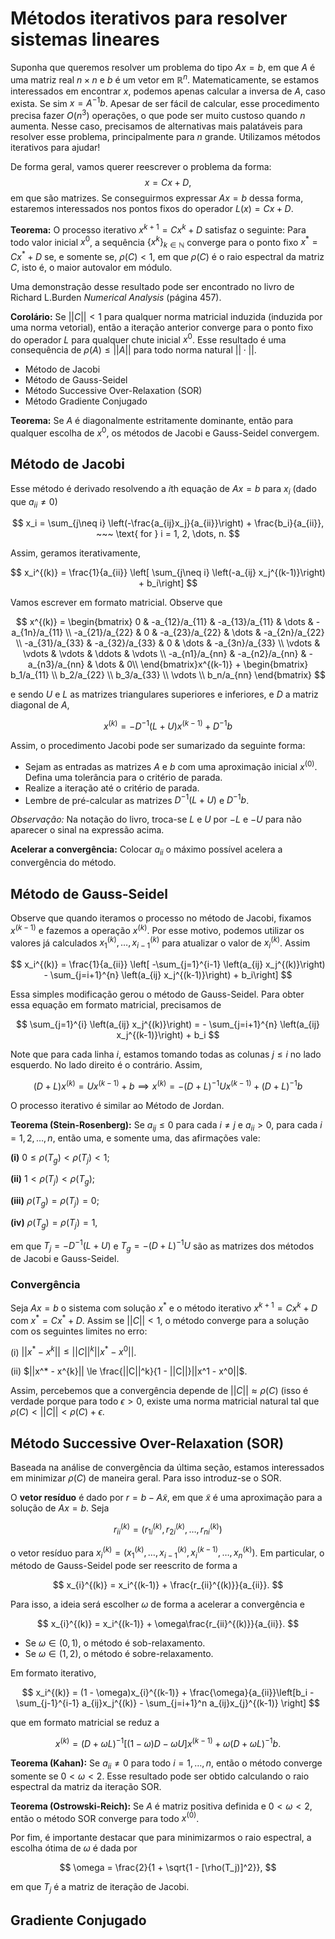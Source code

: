 # Métodos iterativos para resolver sistemas lineares 

Suponha que queremos resolver um problema do tipo $Ax = b$, em que $A$ é uma
matriz real $n \times n$ e $b$ é um vetor em $\mathbb{R}^n$. Matematicamente,
se estamos interessados em encontrar $x$, podemos apenas calcular a inversa de
$A$, caso exista. Se sim $x = A^{-1}b$. Apesar de ser fácil de calcular, esse
procedimento precisa fazer $O(n^3)$ operações, o que pode ser muito custoso
quando $n$ aumenta.  Nesse caso, precisamos de alternativas mais palatáveis
para resolver esse problema, principalmente para $n$ grande. Utilizamos
métodos iterativos para ajudar!

De forma geral, vamos querer reescrever o problema da forma: 
$$
x = Cx + D, 
$$
em que são matrizes. Se conseguirmos expressar $Ax = b$ dessa forma, estaremos
interessados nos pontos fixos do operador $L(x) = Cx + D$. 

**Teorema:** O processo iterativo $x^{k+1} = Cx^k + D$ satisfaz o seguinte:
Para todo valor inicial $x^0$, a sequência $\{x^k\}_{k \in \mathbb{N}}$
converge para o ponto fixo $x^* = Cx^* + D$ se, e somente se, $\rho(C) < 1$,
em que $\rho(C)$ é o raio espectral da matriz $C$, isto é, o maior autovalor
em módulo. 

Uma demonstração desse resultado pode ser encontrado no livro de Richard
L.Burden *Numerical Analysis* (página 457).

**Corolário:** Se $||C|| < 1$ para qualquer norma matricial induzida (induzida
por uma norma vetorial), então a
iteração anterior converge para o ponto fixo do operador $L$ para qualquer
chute inicial $x^0$. Esse resultado é uma consequência de $\rho(A) \le ||A||$
para todo norma natural $||\cdot||$. 

- Método de Jacobi
- Método de Gauss-Seidel
- Método Successive Over-Relaxation (SOR)
- Método Gradiente Conjugado

**Teorema:** Se $A$ é diagonalmente estritamente dominante, então para
qualquer escolha de $x^0$, os métodos de Jacobi e Gauss-Seidel convergem. 

## Método de Jacobi

Esse método é derivado resolvendo a $i$th equação de $Ax = b$ para $x_i$ (dado
que $a_{ii} \neq 0$)

$$
x_i = \sum_{j\neq i} \left(-\frac{a_{ij}x_j}{a_{ii}}\right) +
\frac{b_i}{a_{ii}}, ~~~ \text{ for } i = 1, 2, \dots, n.
$$

Assim, geramos iterativamente, 

$$
x_i^{(k)} = \frac{1}{a_{ii}} \left[ \sum_{j\neq i} \left(-a_{ij} x_j^{(k-1)}\right) + b_i\right]
$$

Vamos escrever em formato matricial. Observe que 


$$
x^{(k)} = \begin{bmatrix}
    0 & -a_{12}/a_{11} & -a_{13}/a_{11} & \dots & -a_{1n}/a_{11} \\
    -a_{21}/a_{22} & 0 & -a_{23}/a_{22} & \dots & -a_{2n}/a_{22} \\
    -a_{31}/a_{33} & -a_{32}/a_{33} & 0 & \dots & -a_{3n}/a_{33} \\
    \vdots & \vdots & \vdots & \ddots & \vdots \\
    -a_{n1}/a_{nn} & -a_{n2}/a_{nn} & -a_{n3}/a_{nn} & \dots & 0\\
\end{bmatrix}x^{(k-1)} + \begin{bmatrix}
    b_1/a_{11} \\ b_2/a_{22} \\ b_3/a_{33} \\ \vdots \\ b_n/a_{nn}
\end{bmatrix}
$$

e sendo $U$ e $L$ as matrizes triangulares superiores e inferiores, e $D$ a
matriz diagonal de $A$,

$$
x^{(k)} = -D^{-1}(L + U)x^{(k-1)} + D^{-1}b
$$

Assim, o procedimento Jacobi pode ser sumarizado da seguinte forma: 

- Sejam as entradas as matrizes $A$ e $b$ com uma aproximação inicial
  $x^{(0)}$. Defina uma tolerância para o critério de parada. 
- Realize a iteração até o critério de parada.
- Lembre de pré-calcular as matrizes $D^{-1}(L + U)$ e $D^{-1}b$. 

*Observação:* Na notação do livro, troca-se $L$ e $U$ por $-L$ e $-U$ para não
aparecer o sinal na expressão acima. 

**Acelerar a convergência:** Colocar $a_{ii}$ o máximo possível acelera a
convergência do método. 

## Método de Gauss-Seidel

Observe que quando iteramos o processo no método de Jacobi, fixamos
$x^{(k-1)}$ e fazemos a operação $x^{(k)}$. Por esse motivo, podemos utilizar
os valores já calculados $x_1^{(k)}, \dots, x_{i-1}^{(k)}$ para atualizar
o valor de $x_i^{(k)}$. Assim

$$
x_i^{(k)} = \frac{1}{a_{ii}} \left[ -\sum_{j=1}^{i-1} \left(a_{ij}
x_j^{(k)}\right) - \sum_{j=i+1}^{n} \left(a_{ij}
x_j^{(k-1)}\right) + b_i\right]
$$

Essa simples modificação gerou o método de Gauss-Seidel. Para obter essa
equação em formato matricial, precisamos de 

$$
\sum_{j=1}^{i} \left(a_{ij}
x_j^{(k)}\right) = - \sum_{j=i+1}^{n} \left(a_{ij}
x_j^{(k-1)}\right) + b_i
$$

Note que para cada linha $i$, estamos tomando todas as colunas $j \le i$ no
lado esquerdo. No lado direito é o contrário. Assim, 

$$
(D + L)x^{(k)} = Ux^{(k-1)} + b \implies x^{(k)} = -(D+L)^{-1}Ux^{(k-1)} + (D +
L)^{-1}b
$$

O processo iterativo é similar ao Método de Jordan. 

**Teorema (Stein-Rosenberg):** Se $a_{ij} \le 0$ para cada $i \neq j$ e
$a_{ii} > 0$, para cada $i=1,2,\dots,n$, então uma, e somente uma, das
afirmações vale: 

**(i)** $0 \le \rho(T_g) < \rho(T_j) < 1$;

**(ii)** $1 < \rho(T_j) < \rho(T_g)$;

**(iii)** $\rho(T_g) = \rho(T_j) = 0$;

**(iv)** $\rho(T_g) = \rho(T_j) = 1$, 

em que $T_j = -D^{-1}(L+U)$ e $T_g = -(D+L)^{-1}U$ são as matrizes dos métodos
de Jacobi e Gauss-Seidel. 

### Convergência 

Seja $Ax = b$ o sistema com solução $x^*$ e o método iterativo $x^{k+1} = Cx^k
+D$ com $x^* = Cx^* + D$. Assim se $||C|| < 1$, o método converge para a
solução com os seguintes limites no erro: 

(i) $||x^* - x^{k}|| \le ||C||^k||x^* - x^0||$. 

(ii) $||x^* - x^{k}|| \le \frac{||C||^k}{1 - ||C||}||x^1 - x^0||$. 

Assim, percebemos que a convergência depende de $||C|| \approx \rho(C)$ (isso
é verdade porque para todo $\epsilon > 0$, existe uma norma matricial natural
tal que $\rho(C) < ||C|| < \rho(C) + \epsilon$.  

## Método Successive Over-Relaxation (SOR)

Baseada na análise de convergência da última seção, estamos interessados em
minimizar $\rho(C)$ de maneira geral. Para isso introduz-se o SOR. 

O **vetor resíduo** é dado por $r = b - A\tilde{x}$, em que $\tilde{x}$ é uma
aproximação para a solução de $Ax = b$. Seja 

$$
r_{ii}^{(k)} = (r_{1i}^{(k)}, r_{2i}^{(k)}, \dots, r_{ni}^{(k)})
$$

o vetor resíduo para $x_{i}^{(k)} = (x_1^{(k)}, \dots, x_{i-1}^{(k)},
x_i^{(k-1)}, \dots, x_n^{(k)})$. Em particular, o método de Gauss-Seidel pode
ser reescrito de forma a 

$$
x_{i}^{(k)} = x_i^{(k-1)} + \frac{r_{ii}^{(k)}}{a_{ii}}.
$$

Para isso, a ideia será escolher $\omega$ de forma a acelerar a convergência e

$$
x_{i}^{(k)} = x_i^{(k-1)} + \omega\frac{r_{ii}^{(k)}}{a_{ii}}.
$$

- Se $\omega \in (0,1)$, o método é sob-relaxamento. 
- Se $\omega \in (1,2)$, o método é sobre-relaxamento. 

Em formato iterativo, 

$$
x_i^{(k)} = (1 - \omega)x_{i}^{(k-1)} + \frac{\omega}{a_{ii}}\left[b_i -
\sum_{j-1}^{i-1} a_{ij}x_j^{(k)} - \sum_{j=i+1}^n a_{ij}x_{j}^{(k-1)} \right]
$$

que em formato matricial se reduz a
 
$$
x^{(k)} = (D + \omega L)^{-1}[(1-\omega)D - \omega U]x^{(k-1)} + \omega(D +
\omega L)^{-1}b.
$$

**Teorema (Kahan):** Se $a_{ii} \neq 0$ para todo $i=1,\dots,n$, então o
método converge somente se $0 < \omega < 2$. Esse resultado pode ser obtido
calculando o raio espectral da matriz da iteração SOR. 

**Teorema (Ostrowski-Reich):** Se $A$ é matriz positiva definida e $0 < \omega
< 2$, então o método SOR converge para todo $x^{(0)}$.  

Por fim, é importante destacar que para minimizarmos o raio espectral, a
escolha ótima de $\omega$ é dada por

$$
\omega = \frac{2}{1 + \sqrt{1 - [\rho(T_j)]^2}},
$$

em que $T_j$ é a matriz de iteração de Jacobi. 

## Gradiente Conjugado 